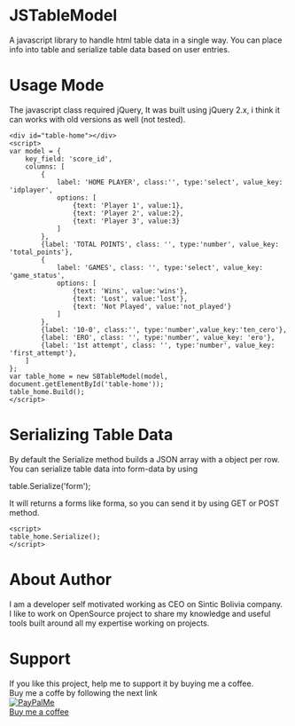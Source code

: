 # JSTableModel
A javascript library to handle html table data in a single way.
You can place info into table and serialize table data based on user entries.

# Usage Mode
The javascript class required jQuery, It was built using jQuery 2.x, i think it can works with old versions as well (not tested).

```
<div id="table-home"></div>
<script>
var model = {
	key_field: 'score_id',
	columns: [
		{
			label: 'HOME PLAYER', class:'', type:'select', value_key: 'idplayer', 
			options: [
				{text: 'Player 1', value:1},
				{text: 'Player 2', value:2},
				{text: 'Player 3', value:3}
			]
		},
		{label: 'TOTAL POINTS', class: '', type:'number', value_key: 'total_points'},
		{
			label: 'GAMES', class: '', type:'select', value_key: 'game_status',
			options: [
				{text: 'Wins', value:'wins'},
				{text: 'Lost', value:'lost'},
				{text: 'Not Played', value:'not_played'}
			]
		},
		{label: '10-0', class:'', type:'number',value_key:'ten_cero'},
		{label: 'ERO', class: '', type:'number', value_key: 'ero'},
		{label: '1st attempt', class: '', type:'number', value_key: 'first_attempt'},
	]
};
var table_home = new SBTableModel(model, document.getElementById('table-home'));
table_home.Build();
</script>
```
# Serializing Table Data
By default the Serialize method builds a JSON array with a object per row.
You can serialize table data into form-data by using

table.Serialize('form');

It will returns a forms like forma, so you can send it by using GET or POST method.
```
<script>
table_home.Serialize();
</script>
```
# About Author
I am a developer self motivated working as CEO on Sintic Bolivia company.<br/>
I like to work on OpenSource project to share my knowledge and useful tools built around all my expertise working on projects.<br/>

# Support
If you like this project, help me to support it by buying me a coffee.<br/>
Buy me a coffe by following the next link<br/>
<a href="https://paypal.me/sinticbolivia" style="text-align:center;">
	<img src="https://pics.paypal.com/00/p/Mjc5MDY5NjItYTBiYS00M2I1LThiZWItNGNjNmVjOGM5Y2U1/image_2.JPG" alt="" /><br/>
<img src="https://camo.githubusercontent.com/bb217cc672bb9b7ecffa9bcc75dd0d7a3776af53/687474703a2f2f6772617065736a732e636f6d2f696d672f70706d652e706e67" alt="PayPalMe" style="max-width:100%;"><br/>
	Buy me a coffee
</a>

